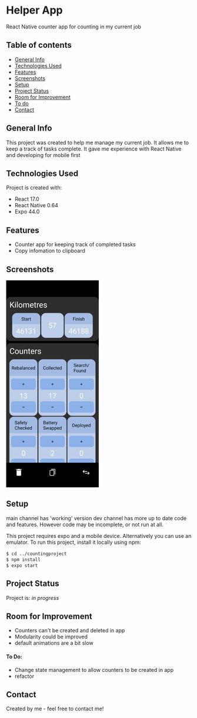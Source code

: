 # Helper App

React Native counter app for counting in my current job

## Table of contents

- [General Info](#general-info)
- [Technologies Used](#technologies-used)
- [Features](#features)
- [Screenshots](#screenshots)
- [Setup](#setup)
- [Project Status](#project-status)
- [Room for Improvement](#room-for-improvement)
- [To do](#to-do)
- [Contact](#contact)

## General Info

This project was created to help me manage my current job. It allows me to keep a track of tasks complete. It gave me experience with React Native and developing for mobile first

## Technologies Used

Project is created with:

- React 17.0
- React Native 0.64
- Expo 44.0

## Features

- Counter app for keeping track of completed tasks
- Copy infomation to clipboard

## Screenshots

<img src='./readme/countingproject-example.png' alt='Helper App' width='50%'>

## Setup

main channel has 'working' version
dev channel has more up to date code and features. However code may be incomplete, or not run at all.

This project requires expo and a mobile device. Alternatively you can use an emulator.
To run this project, install it locally using npm:

```
$ cd ../countingproject
$ npm install
$ expo start
```

## Project Status

Project is: _in progress_

## Room for Improvement

- Counters can't be created and deleted in app
- Modularity could be improved
- default animations are a bit slow

#### To Do:

- Change state management to allow counters to be created in app
- refactor

## Contact

Created by me - feel free to contact me!
